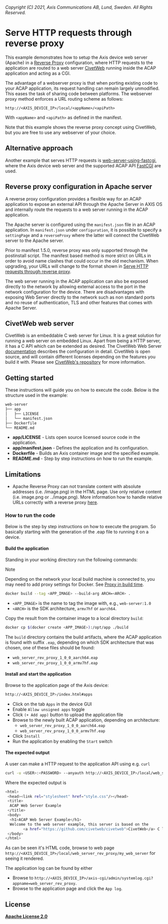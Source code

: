 *Copyright (C) 2021, Axis Communications AB, Lund, Sweden. All Rights Reserved.*

# Serve HTTP requests through reverse proxy

This example demonstrates how to setup the Axis device web server (Apache) in a
[Reverse Proxy](https://httpd.apache.org/docs/2.4/howto/reverse_proxy.html)
configuration, where HTTP requests to the application are routed to a web server
[CivetWeb](https://github.com/civetweb/civetweb) running inside the ACAP application
and acting as a CGI.

The advantage of a webserver proxy is that when porting existing code to your
ACAP application, its request handling can remain largely unmodified. This eases
the task of sharing code between platforms. The webserver proxy method enforces
a URL routing scheme as follows:

`http://<AXIS_DEVICE_IP>/local/<appName>/<apiPath>`

With `<appName>` and `<apiPath>` as defined in the manifest.

Note that this example shows the reverse proxy concept using CivetWeb, but you are
free to use any webserver of your choice.

## Alternative approach

Another example that serves HTTP requests is
[web-server-using-fastcgi](../web-server-using-fastcgi), where the Axis device
web server and the supported ACAP API
[FastCGI](https://developer.axis.com/acap/api/native-sdk-api/#fastcgi)
are used.

## Reverse proxy configuration in Apache server

A reverse proxy configuration provides a flexible way for an ACAP application
to expose an external API through the Apache Server in AXIS OS and internally
route the requests to a web server running in the ACAP application.

The Apache server is configured using the `manifest.json` file in an ACAP
application. In `manifest.json` under `configuration`, it is possible to specify
a `settingPage` and a `reverseProxy` where the latter will connect the CivetWeb
server to the Apache server.

Prior to manifest 1.5.0, reverse proxy was only supported through the
postinstall script. The manifest based method is more strict on URLs in order to
avoid name clashes that could occur in the old mechanism. When upgrading, your
URLs will change to the format shown in
[Serve HTTP requests through reverse proxy](#serve-http-requests-through-reverse-proxy).

The web server running in the ACAP application can also be exposed directly to
the network by allowing external access to the port in the network
configuration for the device. There are disadvantages with exposing Web
Server directly to the network such as non standard ports and no reuse of
authentication, TLS and other features that comes with Apache Server.

## CivetWeb web server

CivetWeb is an embeddable C web server for Linux. It is a great solution
for running a web server on embedded Linux. Apart from being a
HTTP server, it has a C API which can be extended as desired. The CivetWeb Web
Server [documentation](https://github.com/civetweb/civetweb/) describes the
configuration in detail. CivetWeb is open source, and will contain different
licenses depending on the features you build it with. Please see
[CivetWeb's repository](https://github.com/civetweb/civetweb/) for more information.

## Getting started

These instructions will guide you on how to execute the code. Below is the
structure used in the example:

```sh
web-server
├── app
│   ├── LICENSE
│   └── manifest.json
├── Dockerfile
└── README.md
```

- **app/LICENSE** - Lists open source licensed source code in the application.
- **app/manifest.json** - Defines the application and its configuration.
- **Dockerfile** - Builds an Axis container image and the specified example.
- **README.md** - Step by step instructions on how to run the example.

## Limitations

- Apache Reverse Proxy can not translate content with absolute addresses (i.e.
  /image.png) in the HTML page. Use only relative content (i.e. image.png or
../image.png). More information how to handle relative URLs correctly with a
reverse proxy
[here](https://serverfault.com/questions/561892/how-to-handle-relative-urls-correctly-with-a-reverse-proxy).

### How to run the code

Below is the step by step instructions on how to execute the program. So
basically starting with the generation of the .eap file to running it on a
device.

#### Build the application

Standing in your working directory run the following commands:

> [!NOTE]
>
> Depending on the network your local build machine is connected to,
you may need to add proxy
> settings for Docker. See
> [Proxy in build time](https://developer.axis.com/acap/develop/proxy/#proxy-in-build-time).

```sh
docker build --tag <APP_IMAGE> --build-arg ARCH=<ARCH> .
```

- `<APP_IMAGE>` is the name to tag the image with, e.g., `web-server:1.0`
- `<ARCH>` is the SDK architecture, `armv7hf` or `aarch64`.

Copy the result from the container image to a local directory `build`:

```sh
docker cp $(docker create <APP_IMAGE>):/opt/app ./build
```

The `build` directory contains the build artifacts, where the ACAP application
is found with suffix `.eap`, depending on which SDK architecture that was
chosen, one of these files should be found:

- `web_server_rev_proxy_1_0_0_aarch64.eap`
- `web_server_rev_proxy_1_0_0_armv7hf.eap`

#### Install and start the application

Browse to the application page of the Axis device:

```sh
http://<AXIS_DEVICE_IP>/index.html#apps
```

- Click on the tab `Apps` in the device GUI
- Enable `Allow unsigned apps` toggle
- Click `(+ Add app)` button to upload the application file
- Browse to the newly built ACAP application, depending on architecture:
  - `web_server_rev_proxy_1_0_0_aarch64.eap`
  - `web_server_rev_proxy_1_0_0_armv7hf.eap`
- Click `Install`
- Run the application by enabling the `Start` switch

#### The expected output

A user can make a HTTP request to the application API using e.g. `curl`

```sh
curl -u <USER>:<PASSWORD> --anyauth http://<AXIS_DEVICE_IP>/local/web_server_rev_proxy/my_web_server
```

Where the expected output is

```sh
<html>
 <head><link rel="stylesheet" href="style.css"/></head>
 <title>
  ACAP Web Server Example
 </title>
 <body>
  <h1>ACAP Web Server Example</h1>
  Welcome to the web server example, this server is based on the 
        <a href="https://github.com/civetweb/civetweb">CivetWeb</a> C library.
 </body>
</html>
```

As can be seen it's HTML code, browse to web page
`http://<AXIS_DEVICE_IP>/local/web_server_rev_proxy/my_web_server`
for seeing it rendered.

The application log can be found by either

- Browse to `http://<AXIS_DEVICE_IP>/axis-cgi/admin/systemlog.cgi?appname=web_server_rev_proxy`.
- Browse to the application page and click the `App log`.

## License

**[Apache License 2.0](../LICENSE)**

